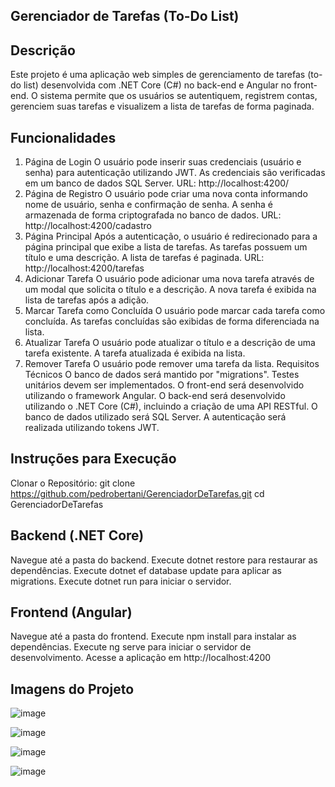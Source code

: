 Gerenciador de Tarefas (To-Do List)
---

Descrição
---

Este projeto é uma aplicação web simples de gerenciamento de tarefas (to-do list) desenvolvida com .NET Core (C#) no back-end e Angular no front-end. O sistema permite que os usuários se autentiquem, registrem contas, gerenciem suas tarefas e visualizem a lista de tarefas de forma paginada.

Funcionalidades
---

1. Página de Login
O usuário pode inserir suas credenciais (usuário e senha) para autenticação utilizando JWT.
As credenciais são verificadas em um banco de dados SQL Server.
URL: http://localhost:4200/
2. Página de Registro
O usuário pode criar uma nova conta informando nome de usuário, senha e confirmação de senha.
A senha é armazenada de forma criptografada no banco de dados.
URL: http://localhost:4200/cadastro
3. Página Principal
Após a autenticação, o usuário é redirecionado para a página principal que exibe a lista de tarefas.
As tarefas possuem um título e uma descrição.
A lista de tarefas é paginada.
URL: http://localhost:4200/tarefas
4. Adicionar Tarefa
O usuário pode adicionar uma nova tarefa através de um modal que solicita o título e a descrição.
A nova tarefa é exibida na lista de tarefas após a adição.
5. Marcar Tarefa como Concluída
O usuário pode marcar cada tarefa como concluída.
As tarefas concluídas são exibidas de forma diferenciada na lista.
6. Atualizar Tarefa
O usuário pode atualizar o título e a descrição de uma tarefa existente.
A tarefa atualizada é exibida na lista.
7. Remover Tarefa
O usuário pode remover uma tarefa da lista.
Requisitos Técnicos
O banco de dados será mantido por "migrations".
Testes unitários devem ser implementados.
O front-end será desenvolvido utilizando o framework Angular.
O back-end será desenvolvido utilizando o .NET Core (C#), incluindo a criação de uma API RESTful.
O banco de dados utilizado será SQL Server.
A autenticação será realizada utilizando tokens JWT.

Instruções para Execução
---

Clonar o Repositório:
git clone https://github.com/pedrobertani/GerenciadorDeTarefas.git
cd GerenciadorDeTarefas


Backend (.NET Core)
---

Navegue até a pasta do backend.
Execute dotnet restore para restaurar as dependências.
Execute dotnet ef database update para aplicar as migrations.
Execute dotnet run para iniciar o servidor.

Frontend (Angular)
---

Navegue até a pasta do frontend.
Execute npm install para instalar as dependências.
Execute ng serve para iniciar o servidor de desenvolvimento.
Acesse a aplicação em http://localhost:4200


Imagens do Projeto
---
![image](https://github.com/user-attachments/assets/644debaa-51d8-4c9f-b302-5b8ec4ea869a)

![image](https://github.com/user-attachments/assets/722fee04-057a-47e0-9832-0e357fff0046)

![image](https://github.com/user-attachments/assets/90d657b1-41a4-41ba-9a3d-0834f63a2833)

![image](https://github.com/user-attachments/assets/8c794761-d5d4-419e-b150-b599b48ebf35)
